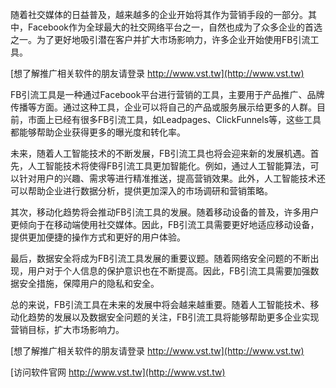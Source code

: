 随着社交媒体的日益普及，越来越多的企业开始将其作为营销手段的一部分。其中，Facebook作为全球最大的社交网络平台之一，自然也成为了众多企业的首选之一。为了更好地吸引潜在客户并扩大市场影响力，许多企业开始使用FB引流工具。

[想了解推广相关软件的朋友请登录 http://www.vst.tw](http://www.vst.tw)

FB引流工具是一种通过Facebook平台进行营销的工具，主要用于产品推广、品牌传播等方面。通过这种工具，企业可以将自己的产品或服务展示给更多的人群。目前，市面上已经有很多FB引流工具，如Leadpages、ClickFunnels等，这些工具都能够帮助企业获得更多的曝光度和转化率。

未来，随着人工智能技术的不断发展，FB引流工具也将会迎来新的发展机遇。首先，人工智能技术将使得FB引流工具更加智能化。例如，通过人工智能算法，可以针对用户的兴趣、需求等进行精准推送，提高营销效果。此外，人工智能技术还可以帮助企业进行数据分析，提供更加深入的市场调研和营销策略。

其次，移动化趋势将会推动FB引流工具的发展。随着移动设备的普及，许多用户更倾向于在移动端使用社交媒体。因此，FB引流工具需要更好地适应移动设备，提供更加便捷的操作方式和更好的用户体验。

最后，数据安全将成为FB引流工具发展的重要议题。随着网络安全问题的不断出现，用户对于个人信息的保护意识也在不断提高。因此，FB引流工具需要加强数据安全措施，保障用户的隐私和安全。

总的来说，FB引流工具在未来的发展中将会越来越重要。随着人工智能技术、移动化趋势的发展以及数据安全问题的关注，FB引流工具将能够帮助更多企业实现营销目标，扩大市场影响力。

[想了解推广相关软件的朋友请登录 http://www.vst.tw](http://www.vst.tw)


[访问软件官网 http://www.vst.tw](http://www.vst.tw)
